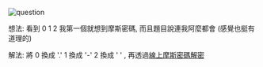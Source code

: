 ![question](https://github.com/dreamisadream/CTF/tree/master/CTF_CONTEST/RedpwnCTF/crypto/Trinity/pic1.png)

想法:
	看到 0 1 2 我第一個就想到摩斯密碼, 而且題目說連我阿麼都會 (感覺也挺有道理的)

解法:
	將 0 換成 '.' 1 換成 '-' 2 換成 ' ' , 再透過[線上摩斯密碼解密](https://morsecode.scphillips.com/translator.html)